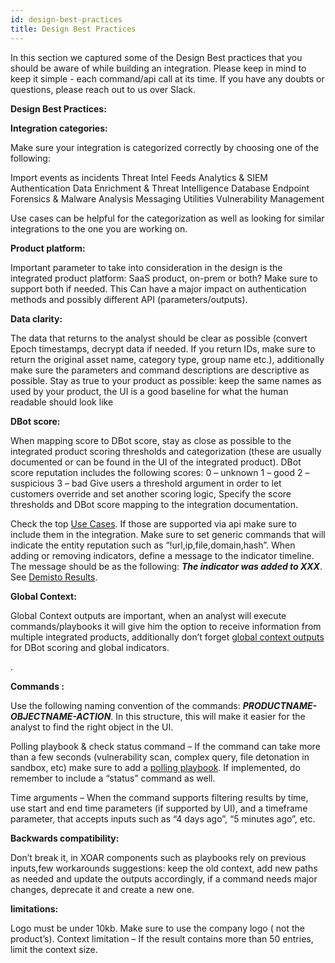 ```yaml
---
id: design-best-practices
title: Design Best Practices
---
```


In this section we captured some of the Design Best practices that you should be aware of while building an integration.
Please keep in mind to keep it simple - each command/api call at its time.
If you have any doubts or questions, please reach out to us over Slack.
 
**Design Best Practices:**
 
**Integration categories:** 
 
Make sure your integration is categorized correctly by choosing one of the following:

Import events as incidents
Threat Intel Feeds
Analytics & SIEM
Authentication
Data Enrichment & Threat Intelligence
Database
Endpoint
Forensics & Malware Analysis
Messaging
Utilities
Vulnerability Management

Use cases can be helpful for the categorization as well as looking for similar integrations to the one you are working on.




**Product platform:**

Important parameter to take into consideration in the design is the integrated product platform: SaaS product, on-prem or both? Make sure to support both if needed. This Can have a major impact on authentication methods and possibly different API (parameters/outputs).


**Data clarity:**

The data that returns to the analyst should be clear as possible (convert Epoch timestamps, decrypt data if needed. If you return IDs, make sure to return the original asset name, category type, group name etc.), additionally make sure the parameters and command descriptions are descriptive as possible.
Stay as true to your product as possible: keep the same names as used by your product, the UI is a good baseline for what the human readable should look like



**DBot score:**

When mapping score to DBot score, stay as close as possible to the integrated product scoring thresholds and categorization (these are usually documented or can be found in the UI  of the integrated product). DBot score reputation includes the following scores:
0 – unknown
1 – good
2 – suspicious
3 – bad
Give users a threshold argument in order to let customers override and set another scoring logic, Specify the score thresholds and DBot score mapping to the integration documentation.

Check the top [Use Cases](https://xsoar.pan.dev/docs/concepts/use-cases). If those are supported via api make sure to include them in the integration.
Make sure to set generic commands that will indicate the entity reputation such as “!url,ip,file,domain,hash”.
When adding or removing indicators, define a message to the indicator timeline. The message should be as the following: ***The indicator was added to XXX***. See [Demisto Results](https://xsoar.pan.dev/docs/integrations/code-conventions#deprecated---demistoresults).



**Global Context:**

Global Context outputs are important, when an analyst will execute commands/playbooks it will give him the option to receive information from multiple integrated products, additionally don’t forget [global context outputs](https://xsoar.pan.dev/docs/integrations/code-conventions#deprecated---demistoresults) for DBot scoring and global indicators.



.

**Commands :**

Use the following naming convention of the commands: ***PRODUCTNAME-OBJECTNAME-ACTION***. In this structure, this will make it easier for the analyst to find the right object in the UI.

Polling playbook & check status command – If the command can take more than a few seconds (vulnerability scan, complex query, file detonation in sandbox, etc) make sure to add a [polling playbook](https://xsoar.pan.dev/docs/playbooks/generic-polling). If implemented, do remember to include a “status” command as well.

Time arguments – When the command supports filtering results by time, use start and end time parameters (if supported by UI), and a timeframe parameter, that accepts inputs such as “4 days ago”, “5 minutes ago”, etc.



**Backwards compatibility:**

Don’t break it, in XOAR components such as playbooks rely on previous inputs,few workarounds suggestions: keep the old context, add new paths as needed and update the outputs accordingly, if a command needs major changes, deprecate it and create a new one.


**limitations:**

Logo must be under 10kb. Make sure to use the company logo ( not the product’s).
Context limitation – If the result contains more than 50 entries, limit the context size.


